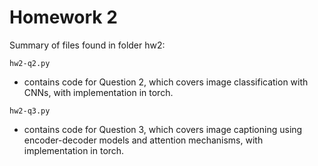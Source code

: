 # Homework 2

Summary of files found in folder hw2:

`hw2-q2.py`
- contains code for Question 2, which covers image classification with CNNs, with implementation in torch.

`hw2-q3.py`
- contains code for Question 3, which covers image captioning using encoder-decoder models and attention mechanisms, with implementation in torch.
